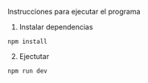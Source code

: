 Instrucciones para ejecutar el programa

1. Instalar dependencias

```
npm install
```

2. Ejectutar

```
npm run dev
```
